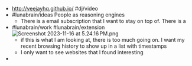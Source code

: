 - http://veejayhq.github.io/ #dj/video
- #lunabrain/ideas People as reasoning engines
	- There is a email subscription that I want to stay on top of. There is a
- #lunabrain/work #lunabrain/extension ![Screenshot 2023-11-16 at 5.24.16 PM.png](../assets/Screenshot_2023-11-16_at_5.24.16 PM_1700184265242_0.png)
	- if this is what I am looking at, there is too much going on. I want my recent browsing history to show up in a list with timestamps
	- I only want to see websites that I found interesting
-